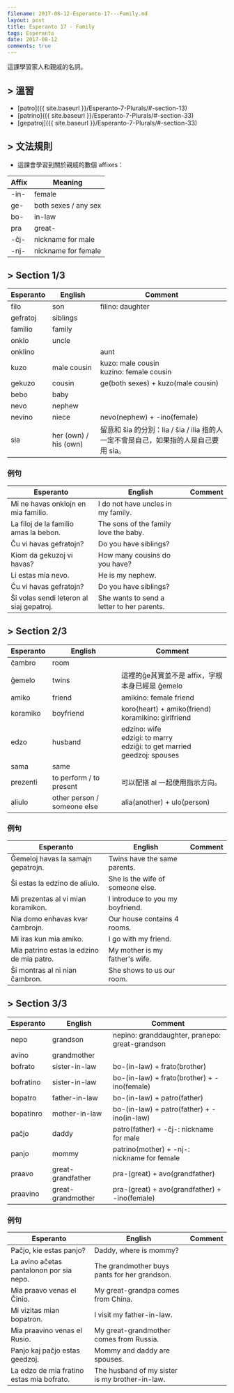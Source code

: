 ```yaml
---
filename: 2017-08-12-Esperanto-17---Family.md
layout: post
title: Esperanto 17 - Family
tags: Esperanto
date: 2017-08-12
comments: true
---
```

<!--
[]({{ site.baseurl }}/Esperanto-17-Family/)
[]({{ site.baseurl }}/Esperanto-17-Family/#-溫習)
[]({{ site.baseurl }}/Esperanto-17-Family/#-文法規則)
[]({{ site.baseurl }}/Esperanto-17-Family/#-section-13)
[]({{ site.baseurl }}/Esperanto-17-Family/#-section-23)
[]({{ site.baseurl }}/Esperanto-17-Family/#-section-33)
-->

這課學習家人和親戚的名詞。

## > 溫習
* [patro]({{ site.baseurl }}/Esperanto-7-Plurals/#-section-13)
* [patrino]({{ site.baseurl }}/Esperanto-7-Plurals/#-section-33)
* [gepatroj]({{ site.baseurl }}/Esperanto-7-Plurals/#-section-33)

## > 文法規則
* 這課會學習到關於親戚的數個 affixes：

|Affix|Meaning|
|---|---|
|-in-|female|
|ge-|both sexes / any sex|
|bo-|in-law|
|pra|great-|
|-ĉj-|nickname for male|
|-nj-|nickname for female|

## > Section 1/3

|Esperanto|English|Comment|
|---|---|---|
|filo|son|filino: daughter|
|gefratoj|siblings||
|familio|family||
|onklo|uncle||
|onklino||aunt|
|kuzo|male cousin|kuzo: male cousin<br/>kuzino: female cousin|
|gekuzo|cousin|ge(both sexes) + kuzo(male cousin)|
|bebo|baby||
|nevo|nephew||
|nevino|niece|nevo(nephew) + -ino(female)|
|sia|her (own) / his (own)|留意和 ŝia 的分別：lia / ŝia / ilia 指的人一定不會是自己，如果指的人是自己要用 sia。|

### 例句

|Esperanto|English|Comment|
|---|---|---|
|Mi ne havas onklojn en mia familio.|I do not have uncles in my family.||
|La filoj de la familio amas la bebon.|The sons of the family love the baby.||
|Ĉu vi havas gefratojn?|Do you have siblings?||
|Kiom da gekuzoj vi havas?|How many cousins do you have?||
|Li estas mia nevo.|He is my nephew.||
|Ĉu vi havas gefratojn?|Do you have siblings?||
|Ŝi volas sendi leteron al siaj gepatroj.|She wants to send a letter to her parents.||

## > Section 2/3

|Esperanto|English|Comment|
|---|---|---|
|ĉambro|room||
|ĝemelo|twins|這裡的ĝe其實並不是 affix，字根本身已經是 ĝemelo|
|amiko|friend|amikino: female friend|
|koramiko|boyfriend|koro(heart) + amiko(friend)<br/>koramikino: girlfriend|
|edzo|husband|edzino: wife<br/>edzigi: to marry<br/>edziĝi: to get married<br/>geedzoj: spouses|
|sama|same||
|prezenti|to perform / to present|可以配搭 al 一起使用指示方向。|
|aliulo|other person / someone else|alia(another) + ulo(person)|

### 例句

|Esperanto|English|Comment|
|---|---|---|
|Ĝemeloj havas la samajn gepatrojn.|Twins have the same parents.||
|Ŝi estas la edzino de aliulo.|She is the wife of someone else.||
|Mi prezentas al vi mian koramikon.|I introduce to you my boyfriend.||
|Nia domo enhavas kvar ĉambrojn.|Our house contains 4 rooms.||
|Mi iras kun mia amiko.|I go with my friend.||
|Mia patrino estas la edzino de mia patro.|My mother is my father's wife.||
|Ŝi montras al ni nian ĉambron.|She shows to us our room.||

## > Section 3/3

|Esperanto|English|Comment|
|---|---|---|
|nepo|grandson|nepino: granddaughter, pranepo: great-grandson|
|avino|grandmother||
|bofrato|sister-in-law|bo-(in-law) + frato(brother)|
|bofratino|sister-in-law|bo-(in-law) + frato(brother) + -ino(female)|
|bopatro|father-in-law|bo-(in-law) + patro(father)|
|bopatinro|mother-in-law|bo-(in-law) + patro(father) + -ino(in-law)|
|paĉjo|daddy|patro(father) + -ĉj-: nickname for male|
|panjo|mommy|patrino(mother) + -nj-: nickname for female|
|praavo|great-grandfather|pra-(great) + avo(grandfather)|
|praavino|great-grandmother|pra-(great) + avo(grandfather) + -ino(female)|

### 例句

|Esperanto|English|Comment|
|---|---|---|
|Paĉjo, kie estas panjo?|Daddy, where is mommy?||
|La avino aĉetas pantalonon por sia nepo.|The grandmother buys pants for her grandson.||
|Mia praavo venas el Ĉinio.|My great-grandpa comes from China.||
|Mi vizitas mian bopatron.|I visit my father-in-law.||
|Mia praavino venas el Rusio.|My great-grandmother comes from Russia.||
|Panjo kaj paĉjo estas geedzoj.|Mommy and daddy are spouses.|
|La edzo de mia fratino estas mia bofrato.|The husband of my sister is my brother-in-law.||
